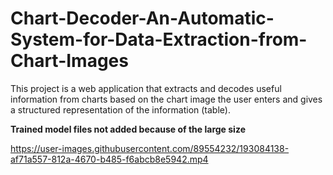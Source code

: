 # Chart-Decoder-An-Automatic-System-for-Data-Extraction-from-Chart-Images
This project is a web application that extracts and decodes useful information from charts based on the chart
image the user enters and gives a structured representation of the information (table).


**Trained model files not added because of the large size**

https://user-images.githubusercontent.com/89554232/193084138-af71a557-812a-4670-b485-f6abcb8e5942.mp4

